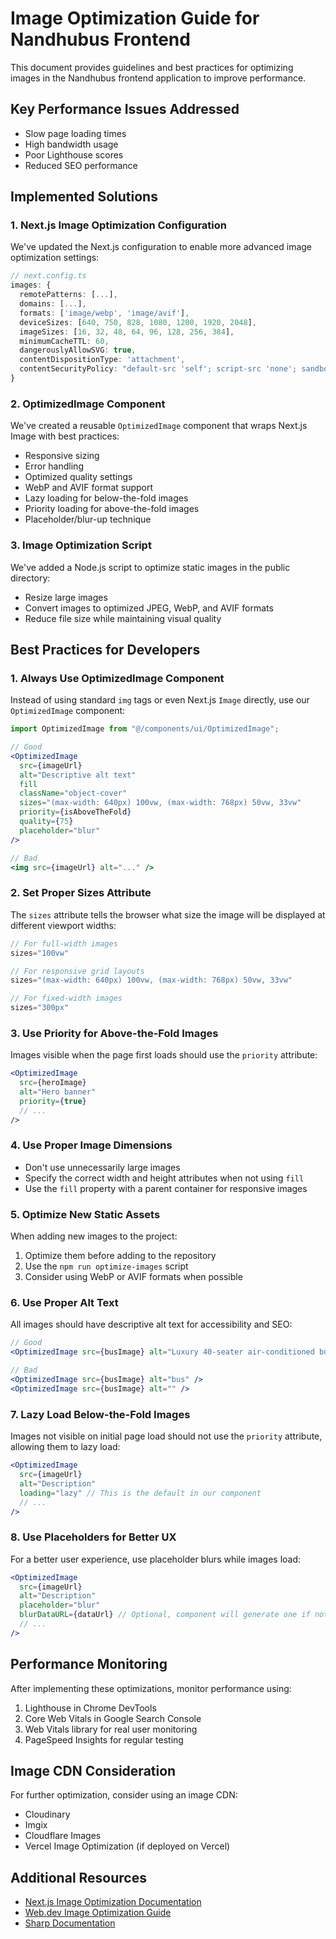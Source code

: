 # Image Optimization Guide for Nandhubus Frontend

This document provides guidelines and best practices for optimizing images in the Nandhubus frontend application to improve performance.

## Key Performance Issues Addressed

- Slow page loading times
- High bandwidth usage
- Poor Lighthouse scores
- Reduced SEO performance

## Implemented Solutions

### 1. Next.js Image Optimization Configuration

We've updated the Next.js configuration to enable more advanced image optimization settings:

```typescript
// next.config.ts
images: {
  remotePatterns: [...],
  domains: [...],
  formats: ['image/webp', 'image/avif'],
  deviceSizes: [640, 750, 828, 1080, 1200, 1920, 2048],
  imageSizes: [16, 32, 48, 64, 96, 128, 256, 384],
  minimumCacheTTL: 60,
  dangerouslyAllowSVG: true,
  contentDispositionType: 'attachment',
  contentSecurityPolicy: "default-src 'self'; script-src 'none'; sandbox;",
}
```

### 2. OptimizedImage Component

We've created a reusable `OptimizedImage` component that wraps Next.js Image with best practices:

- Responsive sizing
- Error handling
- Optimized quality settings
- WebP and AVIF format support
- Lazy loading for below-the-fold images
- Priority loading for above-the-fold images
- Placeholder/blur-up technique

### 3. Image Optimization Script

We've added a Node.js script to optimize static images in the public directory:
- Resize large images
- Convert images to optimized JPEG, WebP, and AVIF formats
- Reduce file size while maintaining visual quality

## Best Practices for Developers

### 1. Always Use OptimizedImage Component

Instead of using standard `img` tags or even Next.js `Image` directly, use our `OptimizedImage` component:

```jsx
import OptimizedImage from "@/components/ui/OptimizedImage";

// Good
<OptimizedImage
  src={imageUrl}
  alt="Descriptive alt text"
  fill
  className="object-cover"
  sizes="(max-width: 640px) 100vw, (max-width: 768px) 50vw, 33vw"
  priority={isAboveTheFold}
  quality={75}
  placeholder="blur"
/>

// Bad
<img src={imageUrl} alt="..." />
```

### 2. Set Proper Sizes Attribute

The `sizes` attribute tells the browser what size the image will be displayed at different viewport widths:

```jsx
// For full-width images
sizes="100vw"

// For responsive grid layouts
sizes="(max-width: 640px) 100vw, (max-width: 768px) 50vw, 33vw"

// For fixed-width images
sizes="300px"
```

### 3. Use Priority for Above-the-Fold Images

Images visible when the page first loads should use the `priority` attribute:

```jsx
<OptimizedImage
  src={heroImage}
  alt="Hero banner"
  priority={true}
  // ...
/>
```

### 4. Use Proper Image Dimensions

- Don't use unnecessarily large images
- Specify the correct width and height attributes when not using `fill`
- Use the `fill` property with a parent container for responsive images

### 5. Optimize New Static Assets

When adding new images to the project:

1. Optimize them before adding to the repository
2. Use the `npm run optimize-images` script
3. Consider using WebP or AVIF formats when possible

### 6. Use Proper Alt Text

All images should have descriptive alt text for accessibility and SEO:

```jsx
// Good
<OptimizedImage src={busImage} alt="Luxury 40-seater air-conditioned bus" />

// Bad
<OptimizedImage src={busImage} alt="bus" />
<OptimizedImage src={busImage} alt="" />
```

### 7. Lazy Load Below-the-Fold Images

Images not visible on initial page load should not use the `priority` attribute, allowing them to lazy load:

```jsx
<OptimizedImage
  src={imageUrl}
  alt="Description"
  loading="lazy" // This is the default in our component
  // ...
/>
```

### 8. Use Placeholders for Better UX

For a better user experience, use placeholder blurs while images load:

```jsx
<OptimizedImage
  src={imageUrl}
  alt="Description"
  placeholder="blur"
  blurDataURL={dataUrl} // Optional, component will generate one if not provided
  // ...
/>
```

## Performance Monitoring

After implementing these optimizations, monitor performance using:

1. Lighthouse in Chrome DevTools
2. Core Web Vitals in Google Search Console
3. Web Vitals library for real user monitoring
4. PageSpeed Insights for regular testing

## Image CDN Consideration

For further optimization, consider using an image CDN:

- Cloudinary
- Imgix
- Cloudflare Images
- Vercel Image Optimization (if deployed on Vercel)

## Additional Resources

- [Next.js Image Optimization Documentation](https://nextjs.org/docs/app/building-your-application/optimizing/images)
- [Web.dev Image Optimization Guide](https://web.dev/articles/choose-the-right-image-format)
- [Sharp Documentation](https://sharp.pixelplumbing.com/) 